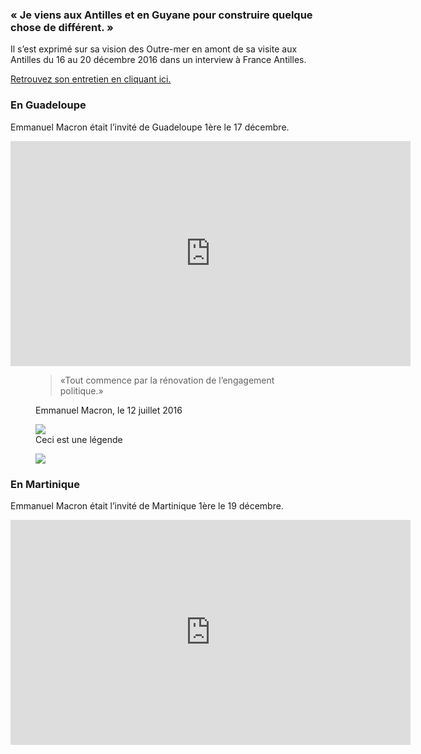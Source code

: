 ### « Je viens aux Antilles et en Guyane pour construire quelque chose de différent. »

Il s’est exprimé sur sa vision des Outre-mer en amont de sa visite aux Antilles du 16 au 20 décembre 2016
dans un interview à France Antilles.

[Retrouvez son entretien en cliquant ici.](http://www.martinique.franceantilles.fr/actualite/politique/emmanuel-macron-la-reponse-aux-problemes-de-l-outre-mer-ce-n-est-pas-le-budget-de-l-outre-mer-392729.php)

### En Guadeloupe

Emmanuel Macron était l’invité de Guadeloupe 1ère le 17 décembre.

<div class="video">
    <iframe width="640" height="360" src="https://www.youtube.com/embed/1zhec435GR8?rel=0&amp;showinfo=0&html5=1" frameborder="0" allowfullscreen=""></iframe>
</div>

<figure>
    <blockquote>
        <span>«Tout commence par la rénovation de l’engagement politique.»</span>
    </blockquote>
    <figcaption>Emmanuel Macron, le 12 juillet 2016</figcaption>
</figure>

<figure>
    <img src="http://s1.lemde.fr/image/2016/01/06/534x0/4842412_7_2601_emmanuel-macron-ministre-de-l-economie-a_afcfb3fd9194bc3763e16b9682dbe111.jpg">
    <figcaption>Ceci est une légende</figcaption>
</figure>

<figure>
    <img class="large" src="http://i.f1g.fr/media/figaro/1280x580_crop/2016/04/08/XVMe0a5d610-fd5d-11e5-bf72-58d0fa6caeec.jpg">
</figure>


### En Martinique

Emmanuel Macron était l’invité de Martinique 1ère le 19 décembre.

<div class="video">
    <iframe width="640" height="360" src="https://www.youtube.com/embed/Uk8tO4G0yAQ?rel=0&amp;showinfo=0" frameborder="0" allowfullscreen=""></iframe>
</div>
